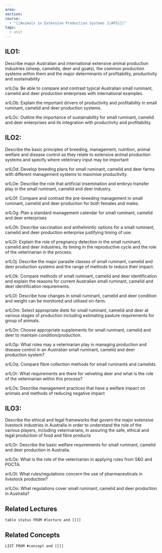```yaml
---
area: 
section: 
course:
  - "[[Animals in Extensive Production Systems 1|APS1]]"
tags:
  - unit
---
```

## ILO1:

Describe major Australian and international extensive animal production industries (sheep, camelids, deer and goats), the common production systems within them and the major determinants of profitability, productivity and sustainability   

srILOa: Be able to compare and contrast typical Australian small ruminant, camelid and deer production enterprises with international examples.

srILOb: Explain the important drivers of productivity and profitability in small ruminant, camelid and deer production systems.

srILOc: Outline the importance of sustainability for small ruminant, camelid and deer enterprises and its integration with productivity and profitability.

## ILO2:

Describe the basic principles of breeding, management, nutrition, animal welfare and disease control as they relate to extensive animal production systems and specify where veterinary input may be important    

srILOd: Develop breeding plans for small ruminant, camelid and deer farms with different management systems to maximise productivity.

srILOe: Describe the role that artificial insemination and embryo transfer play in the small ruminant, camelid and deer industry.

srILOf: Compare and contrast the pre-breeding management in small ruminant, camelid and deer production for both females and males.

srILOg: Plan a standard management calendar for small ruminant, camelid and deer enterprises

srILOh: Describe vaccination and anthelmintic options for a small ruminant, camelid and deer production enterprise justifying timing of use.

srILOi: Explain the role of pregnancy detection in the small ruminant, camelid and deer industries, its timing in the reproductive cycle and the role of the veterinarian in the process.

srILOj: Describe the major parasite classes of small ruminant, camelid and deer production systems and the range of methods to reduce their impact.

srILOk: Compare methods of small ruminant, camelid and deer identification and explain the reasons for current Australian small ruminant, camelid and deer identification requirements.

srILOl: Describe how changes in small ruminant, camelid and deer condition and weight can be monitored and utilised on-farm.

srILOm: Select appropriate diets for small ruminant, camelid and deer at various stages of production including estimating pasture requirements for group of animals.

srILOn: Choose appropriate supplements for small ruminant, camelid and deer to maintain condition/production.

srILOp: What roles may a veterinarian play in managing production and disease control in an Australian small ruminant, camelid and deer production system?

srILOq: Compare fibre collection methods for small ruminants and camelids.

srILOr: What requirements are there for velveting deer and what is the role of the veterinarian within this process?

srILOs: Describe management practices that have a welfare impact on animals and methods of reducing negative impact

## ILO3:

Describe the ethical and legal frameworks that govern the major extensive livestock industries in Australia in order to understand the role of the various players, including veterinarians, in assuring the safe, ethical and legal production of food and fibre products   

srILOr: Describe the basic welfare requirements for small ruminant, camelid and deer production in Australia.

srILOs: What is the role of the veterinarian in applying rules from S&G and POCTA.

srILOt: What rules/regulations concern the use of pharmaceuticals in livestock production?

srILOo: What regulations cover small ruminant, camelid and deer production in Australia?
## Related Lectures
```dataview
table status FROM #lecture and [[]]
```

## Related Concepts
```dataview
LIST FROM #concept and [[]]
```
